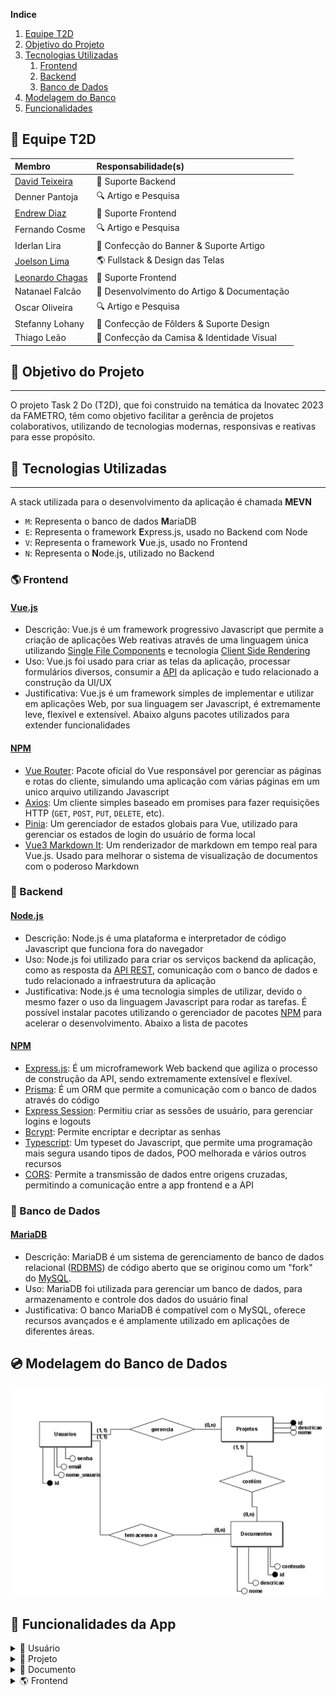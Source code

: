 **Indice**

1. [Equipe T2D](#👥-equipe-t2d)
2. [Objetivo do Projeto](#👑-objetivo-do-projeto)
3. [Tecnologias Utilizadas](#🎈-tecnologias-utilizadas)
   1. [Frontend](#🌎-frontend)
   2. [Backend](#🤖-backend)
   3. [Banco de Dados](#💾-banco-de-dados)
4. [Modelagem do Banco](#💿-modelagem-do-banco-de-dados)
5. [Funcionalidades](#🎲-funcionalidades-da-app)

## 👥 Equipe T2D

| **Membro**                                            | **Responsabilidade(s)**                     |
| :---------------------------------------------------- | :------------------------------------------ |
| [David Teixeira](https://github.com/David-TM12)       | 🎲 Suporte Backend                          |
| Denner Pantoja                                        | 🔍 Artigo e Pesquisa                        |
| [Endrew Diaz](https://github.com/EndrewDias)          | 🎲 Suporte Frontend                         |
| Fernando Cosme                                        | 🔍 Artigo e Pesquisa                        |
| Iderlan Lira                                          | 🏴 Confecção do Banner & Suporte Artigo     |
| [Joelson Lima](https://github.com/swshadows)          | 🌎 Fullstack & Design das Telas             |
| [Leonardo Chagas](https://github.com/leonardosilva97) | 🎲 Suporte Frontend                         |
| Natanael Falcão                                       | 📔 Desenvolvimento do Artigo & Documentação |
| Oscar Oliveira                                        | 🔍 Artigo e Pesquisa                        |
| Stefanny Lohany                                       | 🍁 Confecção de Fôlders & Suporte Design    |
| Thiago Leão                                           | 👔 Confecção da Camisa & Identidade Visual  |

## 👑 Objetivo do Projeto

---

O projeto Task 2 Do (T2D), que foi construido na temática da Inovatec 2023 da FAMETRO, têm como objetivo facilitar a gerência de projetos colaborativos, utilizando de tecnologias modernas, responsivas e reativas para esse propósito.

## 🎈 Tecnologias Utilizadas

---

A stack utilizada para o desenvolvimento da aplicação é chamada **MEVN**

- `M`: Representa o banco de dados **M**ariaDB
- `E`: Representa o framework **E**xpress.js, usado no Backend com Node
- `V`: Representa o framework **V**ue.js, usado no Frontend
- `N`: Representa o **N**ode.js, utilizado no Backend

### 🌎 Frontend

#### [Vue.js](https://vuejs.org)

- Descrição: Vue.js é um framework progressivo Javascript que permite a criação de aplicações Web reativas através de uma linguagem única utilizando [Single File Components](https://br.vuejs.org/v2/guide/single-file-components.html) e tecnologia [Client Side Rendering](https://blog.cod3r.com.br/server-side-rendering-x-client-side-rendering/)
- Uso: Vue.js foi usado para criar as telas da aplicação, processar formulários diversos, consumir a [API](https://canaltech.com.br/software/o-que-e-api/) da aplicação e tudo relacionado a construção da UI/UX
- Justificativa: Vue.js é um framework simples de implementar e utilizar em aplicações Web, por sua linguagem ser Javascript, é extremamente leve, flexível e extensível. Abaixo alguns pacotes utilizados para extender funcionalidades

#### [NPM](https://www.npmjs.com)

- [Vue Router](https://router.vuejs.org): Pacote oficial do Vue responsável por gerenciar as páginas e rotas do cliente, simulando uma aplicação com várias páginas em um unico arquivo utilizando Javascript
- [Axios](https://axios-http.com): Um cliente simples baseado em promises para fazer requisições HTTP (`GET`, `POST`, `PUT`, `DELETE`, etc).
- [Pinia](https://pinia.vuejs.org): Um gerenciador de estados globais para Vue, utilizado para gerenciar os estados de login do usuário de forma local
- [Vue3 Markdown It](https://www.npmjs.com/package/vue3-markdown-it): Um renderizador de markdown em tempo real para Vue.js. Usado para melhorar o sistema de visualização de documentos com o poderoso Markdown

### 🤖 Backend

#### [Node.js](https://nodejs.org/pt-br/)

- Descrição: Node.js é uma plataforma e interpretador de código Javascript que funciona fora do navegador
- Uso: Node.js foi utilizado para criar os serviços backend da aplicação, como as resposta da [API REST](https://www.redhat.com/pt-br/topics/api/what-is-a-rest-api), comunicação com o banco de dados e tudo relacionado a infraestrutura da aplicação
- Justificativa: Node.js é uma tecnologia simples de utilizar, devido o mesmo fazer o uso da linguagem Javascript para rodar as tarefas. É possível instalar pacotes utilizando o gerenciador de pacotes [NPM](https://www.npmjs.com) para acelerar o desenvolvimento. Abaixo a lista de pacotes

#### [NPM](https://www.npmjs.com)

- [Express.js](https://expressjs.com): É um microframework Web backend que agiliza o processo de construção da API, sendo extremamente extensível e flexível.
- [Prisma](https://www.prisma.io): É um ORM que permite a comunicação com o banco de dados através do código
- [Express Session](https://www.npmjs.com/package/express-session): Permitiu criar as sessões de usuário, para gerenciar logins e logouts
- [Bcrypt](https://www.npmjs.com/package/bcrypt): Permite encriptar e decriptar as senhas
- [Typescript](https://www.typescriptlang.org): Um typeset do Javascript, que permite uma programação mais segura usando tipos de dados, POO melhorada e vários outros recursos
- [CORS](https://www.npmjs.com/package/cors): Permite a transmissão de dados entre origens cruzadas, permitindo a comunicação entre a app frontend e a API

### 💾 Banco de Dados

#### [MariaDB](https://mariadb.org/)

- Descrição: MariaDB é um sistema de gerenciamento de banco de dados relacional ([RDBMS](https://www.oracle.com/br/database/what-is-a-relational-database/)) de código aberto que se originou como um "fork" do [MySQL](https://www.mysql.com).
- Uso: MariaDB foi utilizada para gerenciar um banco de dados, para armazenamento e controle dos dados do usuário final
- Justificativa: O banco MariaDB é compatível com o MySQL, oferece recursos avançados e é amplamente utilizado em aplicações de diferentes áreas.

## 💿 Modelagem do Banco de Dados

![alt](./er-model.png)

## 🎲 Funcionalidades da App

<details>
	<summary>🧑 Usuário</summary>

- Realizar cadastro
  - Deve-se enviar um email, nome de usuário, senha e repetição de senha
  - O email será validado com RegEx
  - O email e nome de usuário serão recusados caso estejam em uso
  - A senha será validada com RegEx
  - A senha será comparada com a repetição e encriptada com hash
- Realizar login
  - Deve-se enviar um email e senha cadastrados
  - O email será verificado e a senha comparada com o hash
  - O sistema realizará login alocando uma sessão e dando acesso a funcionalidades somente para usuários logados
- Realizar logout
  - O sistema validará o login e executará o logout, desalocando a sessão
- Atualizar email
  - Deve-se enviar um email novo
  - O email será validado com RegEx
  - O email será recusado caso esteja em uso
- Atualizar nome de usuário
  - Deve-se enviar um nome de usuário novo
  - O nome de usuário será recusado caso esteja em uso
- Atualizar senha
  - Deve-se enviar uma senha, nova senha e repetição da nova senha
  - A senha será comparada com o hash
  - A senha será validada com RegEx
  - A nova senha será comparada com a repetição da nova senha e encriptada com hash
- Deletar usuário
  - O sistema validará o login e executará a deleção da conta

</details>

<details>
	<summary>📁 Projeto</summary>

- Criar um novo projeto
  - Deve-se validar se o usuário está logado
  - O projeto deve ter um nome e descrição obrigatórios
    - O nome deve ser menor que 20 caracteres
    - A descrição deve ser menor que 20 caracteres
- Editar o nome do projeto
  - Deve-se validar se o usuário está logado
  - Deve-se enviar um nome válido e menor que 20 caracteres
  - O sistema verifica se o ID do projeto enviado está correto e se pertence realmente ao usuário logado
- Editar a descrição do projeto
  - Deve-se validar se o usuário está logado
  - Deve-se enviar uma descrição válida e menor que 50 caracteres
  - O sistema verifica se o ID do projeto enviado está correto e se pertence realmente ao usuário logado
- Apagar um projeto
  - Deve-se validar se o usuário está logado
  - O sistema verifica se o ID do projeto enviado está correto e se pertence realmente ao usuário logado
- Mostrar os projetos do usuário
  - Deve-se validar se o usuário está logado
  - Se o usuário tiver projetos ≤ 0, retorna um erro `404`
  - Mostra os projetos

</details>

<details>
	<summary>📄 Documento</summary>

- Criar um novo documento
  - Deve-se validar se o usuário está logado e se o projeto cujo documento está sendo adicionado pertence a esse usuário
  - Deve-se enviar um nome e descrição válidos
  - O documento deve ter um nome e descrição obrigatório
    - O nome deve ser menor que 20 caracteres
    - A descrição deve ser menor que 20 caracteres
- Pegar todos os documentos de um projeto
  - Deve-se validar se o usuário está logado e se o projeto cujo documentos estão sendo pegos pertence a esse usuário
  - O sistema retorna os documentos do projeto OU um erro `404` caso não hajam documentos cadastrados no projeto
- Pegar todos os documentos compartilhados com o usuário logado
  - Deve-se validar se o usuário está logado
  - O sistema retorna os documentos compartilhados com o usuário logado OU um erro `404` caso não hajam documentos compartilhados com o mesmo
- Compartilhar o documento do usuário logado com outro usuário
  - Deve-se validar se o usuário está logado
  - O sistema valida se o usuário a receber o compartilhamento é o mesmo do logado. Se sim retorna um erro
  - O sistema verifica se o usuário a receber existe realmente do banco de dados
  - O sistema valida se os dados estão condizentes, ou seja, se o documento a ser compartilhado realmente pertencem a um projeto do usuário logado E se o documento existe
  - O sistema deve verificar se o documento já está sendo compartilhado. Caso sim, remove o acesso do usuário anterior
  - O sistema adiciona acesso ao documento ao usuário enviado
- Remover o compartilhamento de um documento com outro usuário
  - Deve-se validar se o usuário está logado e se o documento em questão pertence a algum projeto do mesmo
  - O sistema valida se o documento realmente está sendo compartilhado
  - O sistema remove o acesso ao documento do outro usuário
- Atualizar o nome do documento
  - Deve-se validar se o usuário está logado e se o documento em edição pertence a algum projeto do usuário
  - Deve-se enviar um nome válido e menor que 20 caracteres
  - O sistema atualiza o nome do projeto
- Atualizar a descrição do documento
  - Deve-se validar se o usuário está logado e se o documento em edição pertence a algum projeto do usuário
  - Deve-se enviar uma descrição válida e menor que 50 caracteres
  - O sistema atualiza a descrição do projeto
- Deletar um documento
  - Deve-se validar se o usuário está logado e se o documento a ser deletado pertence a algum projeto do usuário
  - O sistema deleta o documento do projeto
- Pegar documento
  - Deve-se validar se o usuário está logado e se o documento a ser visto pertence a algum projeto do usuário OU se está sendo compartilhado com este usuário logado
  - Retorna o documento em questão
- Salvar documento (`conteúdo`)
  - Deve-se validar se o usuário está logado e se o documento a ser visto pertence a algum projeto do usuário OU se está sendo compartilhado com este usuário logado
  - Deve-se enviar o conteúdo do documento
  - Atualiza o conteúdo do documento

</details>

<details>
	<summary>🌎 Frontend</summary>

- A app tem um sistema de mensagens para informar sobre erros e sucessos, baseado em regras internas e respeitando as regras de negócio implementadas na API
- A app tem um sistema de roteamento de views dinâmico, renderizando uma página 404 com instruções caso o usuário venha a ir para uma rota que não existe
- A app também conta com um sistema de redirecionamento, dependendo de estado de login e de respostas da API
- Ao realizar ações criticas, como deleção de dados, o usuário deve confirmar a escolha na tela, sendo exibido avisos sobre as consequências das ações descritas

</details>
